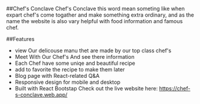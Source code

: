 ##Chef's Conclave
Chef's Conclave this word mean someting like when expart chef's come togather and make something extra ordinary, and as the name the website is also vary helpful with food information and famous chef.

##Features
* view Our delicouse manu thet are made by our top class chef's
* Meet With Our Chef's And see there information
* Each Chef have some uniqe and beautiful recipe 
* add to favorite the recipe to make them later
* Blog page with React-related Q&A
* Responsive design for mobile and desktop
* Built with React Bootstap
Check out the live website here: https://chef-s-conclave.web.app/
